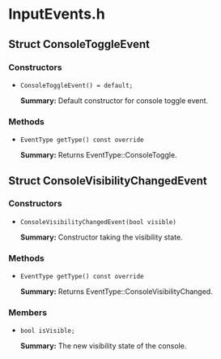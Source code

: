 # InputEvents.h

## Struct ConsoleToggleEvent

### Constructors

- `ConsoleToggleEvent() = default;`

  **Summary:** Default constructor for console toggle event.

### Methods

- `EventType getType() const override`

  **Summary:** Returns EventType::ConsoleToggle.

## Struct ConsoleVisibilityChangedEvent

### Constructors

- `ConsoleVisibilityChangedEvent(bool visible)`

  **Summary:** Constructor taking the visibility state.

### Methods

- `EventType getType() const override`

  **Summary:** Returns EventType::ConsoleVisibilityChanged.

### Members

- `bool isVisible;`

  **Summary:** The new visibility state of the console.
